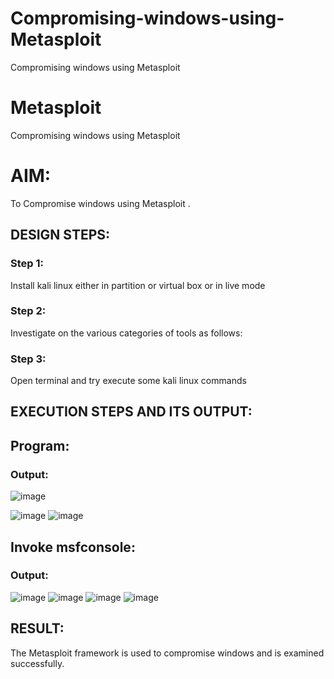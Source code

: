 # Compromising-windows-using-Metasploit
Compromising windows using Metasploit
# Metasploit
Compromising windows using Metasploit

# AIM:

To Compromise windows using Metasploit .

## DESIGN STEPS:

### Step 1:

Install kali linux either in partition or virtual box or in live mode

### Step 2:

Investigate on the various categories of tools as follows:

### Step 3:

Open terminal and try execute some kali linux commands

## EXECUTION STEPS AND ITS OUTPUT:
## Program:
### Output:
![image](https://github.com/user-attachments/assets/66d66fcc-a8bf-49f6-8c31-5f6da8695a83)

![image](https://github.com/user-attachments/assets/13267010-44d5-4a35-92c9-e022675a0a9b)
![image](https://github.com/user-attachments/assets/b5322605-fc73-4ee0-90fc-608ef332036c)
## Invoke msfconsole:
### Output:
![image](https://github.com/user-attachments/assets/7070b017-043d-4a92-915f-49e31e920073)
![image](https://github.com/user-attachments/assets/c1c7d024-38d8-4213-99bd-93d4113ab173)
![image](https://github.com/user-attachments/assets/301b26ed-08f9-46f0-89ae-e3b69b0f42a9)
![image](https://github.com/user-attachments/assets/e5cf3021-c029-4f58-ae34-360618e809d4)

## RESULT:
The Metasploit framework is  used to compromise windows and is examined successfully.
